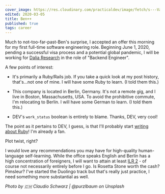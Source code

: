 ```yaml
---
cover_image: https://res.cloudinary.com/practicaldev/image/fetch/s---VaXqI4W--/c_imagga_scale,f_auto,fl_progressive,h_420,q_auto,w_1000/https://dev-to-uploads.s3.amazonaws.com/i/nirtvsrj3ib9z30r88vk.jpg
edited: 2020-03-05
title: Ben++
published: true
tags: career
---
```

Much to not-too-far-past-Ben's surprise, I accepted an offer this morning for my first full-time software engineering role.  Beginning June 1, 2020, pending a successful visa process and a potential global pandemic, I will be working for [Dalia Research](https://daliaresearch.com/) in the role of "Backend Engineer".

A few points of interest:

* It's primarily a Ruby/Rails job.  If you take a quick look at my post history, that's...not one of mine.  I will have some Ruby to learn.  (I told them this.)

* This company is located in Berlin, Germany.  It's not a remote gig, and I live in Boston, Massachusetts, USA.  To avoid the prohibitive commute, I'm relocating to Berlin.  I will have some German to learn.  (I told them this.)

* DEV's `work_status` boolean is entirely to blame.  Thanks, DEV, very cool!

The point as it pertains to DEV, I guess, is that I'll probably start [writing about Ruby](https://dev.to/deciduously/how-did-you-learn-ruby-5ecp)!  I'm already a fan.

Plot twist, right?

I would love any recommendations you may have for high-quality human-language self-learning.  While the office speaks English and Berlin has a high concentration of foreigners, I will want to attain at least [ILR 2](https://en.wikipedia.org/wiki/ILR_scale#ILR_Level_2_%E2%80%93_Limited_working_proficiency) - of course not necessarily entirely before I go.  Is Rosetta Stone worth the cash?  Pimsleur?  I've started the Duolingo track but that's really just practice, I need something more substantial as well.

*Photo by 🇨🇭 Claudio Schwarz | @purzlbaum on Unsplash*